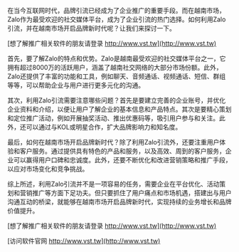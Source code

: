 在当今互联网时代，品牌引流已经成为了企业推广的重要手段。而在越南市场，Zalo作为最受欢迎的社交媒体平台，成为了企业引流的热门选择。如何利用Zalo引流，并在越南市场开启品牌新时代呢？让我们来探讨一下。

[想了解推广相关软件的朋友请登录 http://www.vst.tw](http://www.vst.tw)

首先，要了解Zalo的特点和优势。Zalo是越南最受欢迎的社交媒体平台之一，它拥有超过8000万的活跃用户，涵盖了越南社交网络的大部分市场份额。此外，Zalo还提供了丰富的功能和工具，例如聊天、音频通话、视频通话、短信、群组等等，可以帮助企业与用户进行更多元化的沟通。

其次，利用Zalo引流需要注意哪些问题？首先是要建立完善的企业账号，并优化企业资料和介绍，以便让用户了解企业的基本信息和产品特点。其次是要精心策划和定位推广活动，例如开展抽奖活动、推出优惠码等，吸引用户参与和关注。此外，还可以通过与KOL或明星合作，扩大品牌影响力和知名度。

最后，如何在越南市场开启品牌新时代？除了利用Zalo引流外，还要注重用户体验和客户服务。通过提供具有特色的产品和服务，以及高效、周到的客户服务，企业可以赢得用户口碑和忠诚度。此外，还要不断优化和改进营销策略和推广手段，以应对市场变化和竞争挑战。

综上所述，利用Zalo引流并不是一项容易的任务，需要企业在平台优化、活动策划和营销推广等方面下足功夫。但只要抓住了用户痛点和市场机遇，搭建出与用户沟通互动的桥梁，就能够在越南市场开启品牌新时代，实现持续的业务增长和品牌价值提升。

[想了解推广相关软件的朋友请登录 http://www.vst.tw](http://www.vst.tw)


[访问软件官网 http://www.vst.tw](http://www.vst.tw)
